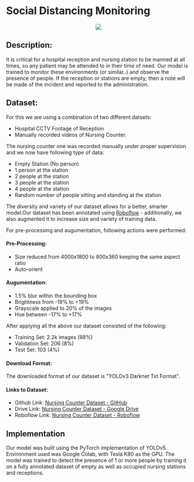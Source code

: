 # Social Distancing Monitoring

<p align="center">
  <img src="https://github.com/HxnDev/HospitalAid/blob/main/Social%20Distancing%20Monitoring/Extras/social-distancing-detector-using-tensorflow-object-detection-model.jpg">
</p>

## Description:
It is critical for a hospital reception and nursing station to be manned at all times, so any patient may be attended to in their time of need. Our model is trained to monitor these environments (or similar..) and observe the presence of people. If the reception or stations are empty, then a note will be made of the incident and reported to the administration.

## Dataset:
For this we are using a combination of two different datsets:
- Hospital CCTV Footage of Reception
- Manually recorded videos of Nursing Counter.

The nursing counter one was recorded manually under proper supervision and we now have following type of data:
- Empty Station (No person)
- 1 person at the station
- 2 people at the station
- 3 people at the station
- 4 people at the station
- Random number of people sitting and standing at the station

The diversity and variety of our dataset allows for a better, smarter model.Our dataset has been annotated using [Roboflow](https://roboflow.com/) - additionally, we also augmented it to increase size and variety of training data.

For pre-processing and augumentation, following actions were performed:

#### Pre-Processing:
- Size reduced from 4000x1800 to 800x360 keeping the same aspect ratio
- Auto-orient
#### Augumentation:
- 1.5% blur within the bounding box
- Brightness from -19% to +19%
- Grayscale applied to 20% of the images
- Hue between -17% to +17%

After applying all the above our dataset consisted of the following:
- Training Set: 2.2k images (88%)
- Validation Set: 206 (8%)
- Test Set: 103 (4%)

#### Download Format:
The downloaded format of our dataset is "YOLOv3 Darknet Txt Format".

#### Links to Dataset:
- Github Link: [Nursing Counter Dataset - GitHub](https://github.com/HxnDev/HospitalAid/tree/main/Nursing%20Counter%20Monitoring/dataset) 
- Drive Link: [Nursing Counter Dataset - Google Drive](https://drive.google.com/drive/u/1/folders/1rMW2RIcD7rUYIvIOQ-gMUguEaf8eb14j)
- Roboflow Link: [Nursing Counter Dataset - Roboflow](https://app.roboflow.com/project/empty-station-detection/7)


## Implementation
Our model was built using the PyTorch implementation of YOLOv5. Environment used was Google Colab, with Tesla K80 as the GPU.
The model was trained to detect the presence of 1 or more people by training it on a fully annotated dataset of empty as well as occupied nursing stations and receptions.
